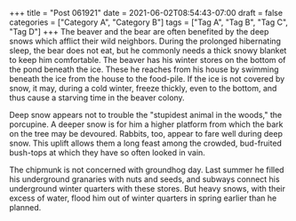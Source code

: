 +++
title = "Post 061921"
date = 2021-06-02T08:54:43-07:00
draft = false
categories = ["Category A", "Category B"]
tags = ["Tag A", "Tag B", "Tag C", "Tag D"]
+++
The beaver and the bear are often benefited by the deep snows which afflict their wild neighbors. During the prolonged hibernating sleep, the bear does not eat, but he commonly needs a thick snowy blanket to keep him comfortable. The beaver has his winter stores on the bottom of the pond beneath the ice. These he reaches from his house by swimming beneath the ice from the house to the food-pile. If the ice is not covered by snow, it may, during a cold winter, freeze thickly, even to the bottom, and thus cause a starving time in the beaver colony.

Deep snow appears not to trouble the "stupidest animal in the woods," the porcupine. A deeper snow is for him a higher platform from which the bark on the tree may be devoured. Rabbits, too, appear to fare well during deep snow. This uplift allows them a long feast among the crowded, bud-fruited bush-tops at which they have so often looked in vain.

The chipmunk is not concerned with groundhog day. Last summer he filled his underground granaries with nuts and seeds, and subways connect his underground winter quarters with these stores. But heavy snows, with their excess of water, flood him out of winter quarters in spring earlier than he planned.
